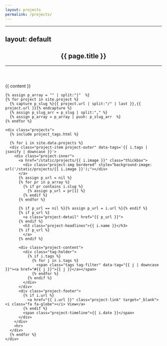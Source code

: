 ```yaml
---
layout: projects
permalink: /projects/
---
```


---
layout: default
---
<article class="post">
  <header class="post-header">
    <h1 class="post-title">{{ page.title }}</h1>
    <hr />
  </header>

  <div class="post-content">
    {{ content }}

    {% assign p_array = "" | split:"|"  %}
    {% for project in site.project %}
      {% capture p_slug %}{{ project.url | split:"/" | last }},{{ project.url }}{% endcapture %}
      {% assign p_slug_arr = p_slug | split:"," %}
      {% assign p_array = p_array | push: p_slug_arr  %}
    {% endfor %}

    <div class="projects">
      {% include project_tags.html %}
      
      {% for i in site.data.projects %}
      <div class="project-item project-outer" data-tags='{{ i.tags | jsonify | downcase }}'>
        <div class="project-inner">
          <a href="/static/projects/{{ i.image }}" class="thickbox">
            <div class="project-img bordered" style="background-image: url('/static/projects/{{ i.image }}');"></div>
          </a>
          {% assign p_url = nil %}
          {% for pr in p_array %}
            {% if pr contains i.slug %}
              {% assign p_url = pr[1] %}
            {% endif %}
          {% endfor %}

          {% if p_url == nil %}{% assign p_url = i.url %}{% endif %}
          {% if p_url %}
            <a class="project-detail" href="{{ p_url }}">
          {% endif %}
            <h3 class="project-headlines">{{ i.name }}</h3>
          {% if p_url %}
            </a>
          {% endif %}

          <div class="project-content">
            <div class="tag-holder">
              {% if i.tags %}
                {% for j in i.tags %}
                  <span class="tags tag-filter" data-tag="{{ j | downcase }}"><a href="#{{ j }}">{{ j }}</a></span>
                {% endfor %}
              {% endif %}
            </div>
          </div>
          <div class="project-footer">
            {% if i.url %}
              <a href="{{ i.url }}" class="project-link" target="_blank"><i class="fa fa-globe"></i> View</a>
            {% endif %}
            <span class="project-timeline">{{ i.date }}</span>
          </div>
        </div>
        <hr>
      </div>
      {% endfor %}
    </div>
  </div>
</article>
